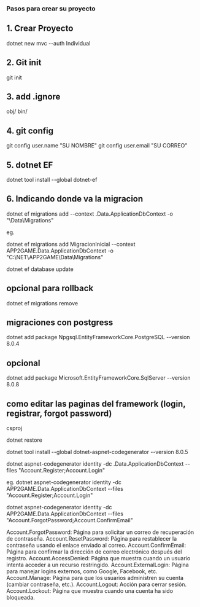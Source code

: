 ### Pasos para crear su proyecto

## 1. Crear Proyecto

dotnet new mvc --auth Individual

## 2. Git init

git init

## 3. add .ignore

obj/
bin/

## 4. git config

git config user.name "SU NOMBRE"
git config user.email "SU CORREO"

## 5. dotnet EF

dotnet tool install --global dotnet-ef

## 6. Indicando donde va la migracion

dotnet ef migrations add <PASO DE MIGRACION> --context <applicativo>.Data.ApplicationDbContext -o "<RUTA DEL APLICATIVO>\Data\Migrations"

eg.

dotnet ef migrations add MigracionInicial --context APP2GAME.Data.ApplicationDbContext -o "C:\NET\APP2GAME\Data\Migrations"

dotnet ef database update

## opcional para rollback

dotnet ef migrations remove

## migraciones con postgress

dotnet add package Npgsql.EntityFrameworkCore.PostgreSQL --version 8.0.4

## opcional

dotnet add package Microsoft.EntityFrameworkCore.SqlServer --version 8.0.8

## como editar las paginas del framework (login, registrar, forgot password)

csproj

<PackageReference Include="Microsoft.EntityFrameworkCore.SqlServer" Version="8.0.8" />
<PackageReference Include="Microsoft.VisualStudio.Web.CodeGeneration.Design" Version="8.0.5" />

dotnet restore

dotnet tool install --global dotnet-aspnet-codegenerator --version 8.0.5

dotnet aspnet-codegenerator identity -dc <APPLICATION>.Data.ApplicationDbContext --files "Account.Register;Account.Login"

eg.
dotnet aspnet-codegenerator identity -dc APP2GAME.Data.ApplicationDbContext --files "Account.Register;Account.Login"

dotnet aspnet-codegenerator identity -dc APP2GAME.Data.ApplicationDbContext --files "Account.ForgotPassword;Account.ConfirmEmail"

Account.ForgotPassword: Página para solicitar un correo de recuperación de contraseña.
Account.ResetPassword: Página para restablecer la contraseña usando el enlace enviado al correo.
Account.ConfirmEmail: Página para confirmar la dirección de correo electrónico después del registro.
Account.AccessDenied: Página que muestra cuando un usuario intenta acceder a un recurso restringido.
Account.ExternalLogin: Página para manejar logins externos, como Google, Facebook, etc.
Account.Manage: Página para que los usuarios administren su cuenta (cambiar contraseña, etc.).
Account.Logout: Acción para cerrar sesión.
Account.Lockout: Página que muestra cuando una cuenta ha sido bloqueada.
